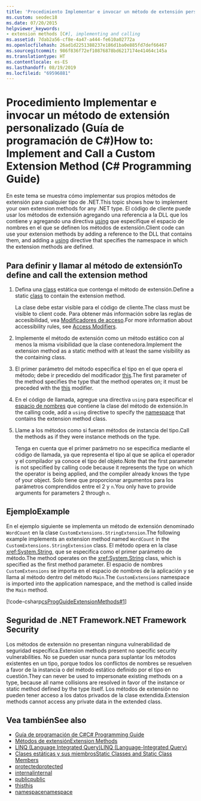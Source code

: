 ```yaml
---
title: 'Procedimiento Implementar e invocar un método de extensión personalizado: Guía de programación de C#'
ms.custom: seodec18
ms.date: 07/20/2015
helpviewer_keywords:
- extension methods [C#], implementing and calling
ms.assetid: 7dab2a56-cf8e-4a47-a444-fe610a02772a
ms.openlocfilehash: 26ad1d2251388237e186d1ba0e885fd7def66467
ms.sourcegitcommit: 986f836f72ef10876878bd6217174e41464c145a
ms.translationtype: HT
ms.contentlocale: es-ES
ms.lasthandoff: 08/19/2019
ms.locfileid: "69596881"
---
```

# <a name="how-to-implement-and-call-a-custom-extension-method-c-programming-guide"></a><span data-ttu-id="e1596-102">Procedimiento Implementar e invocar un método de extensión personalizado (Guía de programación de C#)</span><span class="sxs-lookup"><span data-stu-id="e1596-102">How to: Implement and Call a Custom Extension Method (C# Programming Guide)</span></span>
<span data-ttu-id="e1596-103">En este tema se muestra cómo implementar sus propios métodos de extensión para cualquier tipo de .NET.</span><span class="sxs-lookup"><span data-stu-id="e1596-103">This topic shows how to implement your own extension methods for any .NET type.</span></span> <span data-ttu-id="e1596-104">El código de cliente puede usar los métodos de extensión agregando una referencia a la DLL que los contiene y agregando una directiva [using](../../language-reference/keywords/using-directive.md) que especifique el espacio de nombres en el que se definen los métodos de extensión.</span><span class="sxs-lookup"><span data-stu-id="e1596-104">Client code can use your extension methods by adding a reference to the DLL that contains them, and adding a [using](../../language-reference/keywords/using-directive.md) directive that specifies the namespace in which the extension methods are defined.</span></span>  
  
## <a name="to-define-and-call-the-extension-method"></a><span data-ttu-id="e1596-105">Para definir y llamar al método de extensión</span><span class="sxs-lookup"><span data-stu-id="e1596-105">To define and call the extension method</span></span>  
  
1. <span data-ttu-id="e1596-106">Defina una [class](./static-classes-and-static-class-members.md) estática que contenga el método de extensión.</span><span class="sxs-lookup"><span data-stu-id="e1596-106">Define a static [class](./static-classes-and-static-class-members.md) to contain the extension method.</span></span>  
  
     <span data-ttu-id="e1596-107">La clase debe estar visible para el código de cliente.</span><span class="sxs-lookup"><span data-stu-id="e1596-107">The class must be visible to client code.</span></span> <span data-ttu-id="e1596-108">Para obtener más información sobre las reglas de accesibilidad, vea [Modificadores de acceso](./access-modifiers.md).</span><span class="sxs-lookup"><span data-stu-id="e1596-108">For more information about accessibility rules, see [Access Modifiers](./access-modifiers.md).</span></span>  
  
2. <span data-ttu-id="e1596-109">Implemente el método de extensión como un método estático con al menos la misma visibilidad que la clase contenedora.</span><span class="sxs-lookup"><span data-stu-id="e1596-109">Implement the extension method as a static method with at least the same visibility as the containing class.</span></span>  
  
3. <span data-ttu-id="e1596-110">El primer parámetro del método especifica el tipo en el que opera el método; debe ir precedido del modificador [this](../../language-reference/keywords/this.md).</span><span class="sxs-lookup"><span data-stu-id="e1596-110">The first parameter of the method specifies the type that the method operates on; it must be preceded with the [this](../../language-reference/keywords/this.md) modifier.</span></span>  
  
4. <span data-ttu-id="e1596-111">En el código de llamada, agregue una directiva `using` para especificar el [espacio de nombres](../../language-reference/keywords/namespace.md) que contiene la clase del método de extensión.</span><span class="sxs-lookup"><span data-stu-id="e1596-111">In the calling code, add a `using` directive to specify the [namespace](../../language-reference/keywords/namespace.md) that contains the extension method class.</span></span>  
  
5. <span data-ttu-id="e1596-112">Llame a los métodos como si fueran métodos de instancia del tipo.</span><span class="sxs-lookup"><span data-stu-id="e1596-112">Call the methods as if they were instance methods on the type.</span></span>  
  
     <span data-ttu-id="e1596-113">Tenga en cuenta que el primer parámetro no se especifica mediante el código de llamada, ya que representa el tipo al que se aplica el operador y el compilador ya conoce el tipo del objeto.</span><span class="sxs-lookup"><span data-stu-id="e1596-113">Note that the first parameter is not specified by calling code because it represents the type on which the operator is being applied, and the compiler already knows the type of your object.</span></span> <span data-ttu-id="e1596-114">Solo tiene que proporcionar argumentos para los parámetros comprendidos entre el 2 y `n`.</span><span class="sxs-lookup"><span data-stu-id="e1596-114">You only have to provide arguments for parameters 2 through `n`.</span></span>  
  
## <a name="example"></a><span data-ttu-id="e1596-115">Ejemplo</span><span class="sxs-lookup"><span data-stu-id="e1596-115">Example</span></span>  
 <span data-ttu-id="e1596-116">En el ejemplo siguiente se implementa un método de extensión denominado `WordCount` en la clase `CustomExtensions.StringExtension`.</span><span class="sxs-lookup"><span data-stu-id="e1596-116">The following example implements an extension method named `WordCount` in the `CustomExtensions.StringExtension` class.</span></span> <span data-ttu-id="e1596-117">El método opera en la clase <xref:System.String>, que se especifica como el primer parámetro de método.</span><span class="sxs-lookup"><span data-stu-id="e1596-117">The method operates on the <xref:System.String> class, which is specified as the first method parameter.</span></span> <span data-ttu-id="e1596-118">El espacio de nombres `CustomExtensions` se importa en el espacio de nombres de la aplicación y se llama al método dentro del método `Main`.</span><span class="sxs-lookup"><span data-stu-id="e1596-118">The `CustomExtensions` namespace is imported into the application namespace, and the method is called inside the `Main` method.</span></span>  
  
 [!code-csharp[csProgGuideExtensionMethods#1](~/samples/snippets/csharp/VS_Snippets_VBCSharp/csProgGuideExtensionMethods/cs/extensionmethods.cs#1)]  
  
## <a name="net-framework-security"></a><span data-ttu-id="e1596-119">Seguridad de .NET Framework</span><span class="sxs-lookup"><span data-stu-id="e1596-119">.NET Framework Security</span></span>  
 <span data-ttu-id="e1596-120">Los métodos de extensión no presentan ninguna vulnerabilidad de seguridad específica.</span><span class="sxs-lookup"><span data-stu-id="e1596-120">Extension methods present no specific security vulnerabilities.</span></span> <span data-ttu-id="e1596-121">No se pueden usar nunca para suplantar los métodos existentes en un tipo, porque todos los conflictos de nombres se resuelven a favor de la instancia o del método estático definido por el tipo en cuestión.</span><span class="sxs-lookup"><span data-stu-id="e1596-121">They can never be used to impersonate existing methods on a type, because all name collisions are resolved in favor of the instance or static method defined by the type itself.</span></span> <span data-ttu-id="e1596-122">Los métodos de extensión no pueden tener acceso a los datos privados de la clase extendida.</span><span class="sxs-lookup"><span data-stu-id="e1596-122">Extension methods cannot access any private data in the extended class.</span></span>  
  
## <a name="see-also"></a><span data-ttu-id="e1596-123">Vea también</span><span class="sxs-lookup"><span data-stu-id="e1596-123">See also</span></span>

- [<span data-ttu-id="e1596-124">Guía de programación de C#</span><span class="sxs-lookup"><span data-stu-id="e1596-124">C# Programming Guide</span></span>](../index.md)
- [<span data-ttu-id="e1596-125">Métodos de extensión</span><span class="sxs-lookup"><span data-stu-id="e1596-125">Extension Methods</span></span>](./extension-methods.md)
- [<span data-ttu-id="e1596-126">LINQ (Language Integrated Query)</span><span class="sxs-lookup"><span data-stu-id="e1596-126">LINQ (Language-Integrated Query)</span></span>](../../linq/linq-in-csharp.md)
- [<span data-ttu-id="e1596-127">Clases estáticas y sus miembros</span><span class="sxs-lookup"><span data-stu-id="e1596-127">Static Classes and Static Class Members</span></span>](./static-classes-and-static-class-members.md)
- [<span data-ttu-id="e1596-128">protected</span><span class="sxs-lookup"><span data-stu-id="e1596-128">protected</span></span>](../../language-reference/keywords/protected.md)
- [<span data-ttu-id="e1596-129">internal</span><span class="sxs-lookup"><span data-stu-id="e1596-129">internal</span></span>](../../language-reference/keywords/internal.md)
- [<span data-ttu-id="e1596-130">public</span><span class="sxs-lookup"><span data-stu-id="e1596-130">public</span></span>](../../language-reference/keywords/public.md)
- [<span data-ttu-id="e1596-131">this</span><span class="sxs-lookup"><span data-stu-id="e1596-131">this</span></span>](../../language-reference/keywords/this.md)
- [<span data-ttu-id="e1596-132">namespace</span><span class="sxs-lookup"><span data-stu-id="e1596-132">namespace</span></span>](../../language-reference/keywords/namespace.md)
